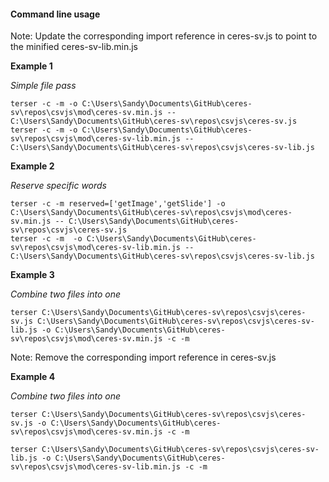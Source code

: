 #### Command line usage

Note: Update the corresponding import reference in ceres-sv.js to point to the minified ceres-sv-lib.min.js

**Example 1**

*Simple file pass*

    terser -c -m -o C:\Users\Sandy\Documents\GitHub\ceres-sv\repos\csvjs\mod\ceres-sv.min.js -- C:\Users\Sandy\Documents\GitHub\ceres-sv\repos\csvjs\ceres-sv.js
    terser -c -m -o C:\Users\Sandy\Documents\GitHub\ceres-sv\repos\csvjs\mod\ceres-sv-lib.min.js -- C:\Users\Sandy\Documents\GitHub\ceres-sv\repos\csvjs\ceres-sv-lib.js

**Example 2**

*Reserve specific words*

    terser -c -m reserved=['getImage','getSlide'] -o C:\Users\Sandy\Documents\GitHub\ceres-sv\repos\csvjs\mod\ceres-sv.min.js -- C:\Users\Sandy\Documents\GitHub\ceres-sv\repos\csvjs\ceres-sv.js
    terser -c -m  -o C:\Users\Sandy\Documents\GitHub\ceres-sv\repos\csvjs\mod\ceres-sv-lib.min.js -- C:\Users\Sandy\Documents\GitHub\ceres-sv\repos\csvjs\ceres-sv-lib.js

**Example 3**

*Combine two files into one*

    terser C:\Users\Sandy\Documents\GitHub\ceres-sv\repos\csvjs\ceres-sv.js C:\Users\Sandy\Documents\GitHub\ceres-sv\repos\csvjs\ceres-sv-lib.js -o C:\Users\Sandy\Documents\GitHub\ceres-sv\repos\csvjs\mod\ceres-sv.min.js -c -m

Note: Remove the corresponding import reference in ceres-sv.js

**Example 4**

*Combine two files into one*

    terser C:\Users\Sandy\Documents\GitHub\ceres-sv\repos\csvjs\ceres-sv.js -o C:\Users\Sandy\Documents\GitHub\ceres-sv\repos\csvjs\mod\ceres-sv.min.js -c -m

    terser C:\Users\Sandy\Documents\GitHub\ceres-sv\repos\csvjs\ceres-sv-lib.js -o C:\Users\Sandy\Documents\GitHub\ceres-sv\repos\csvjs\mod\ceres-sv-lib.min.js -c -m
